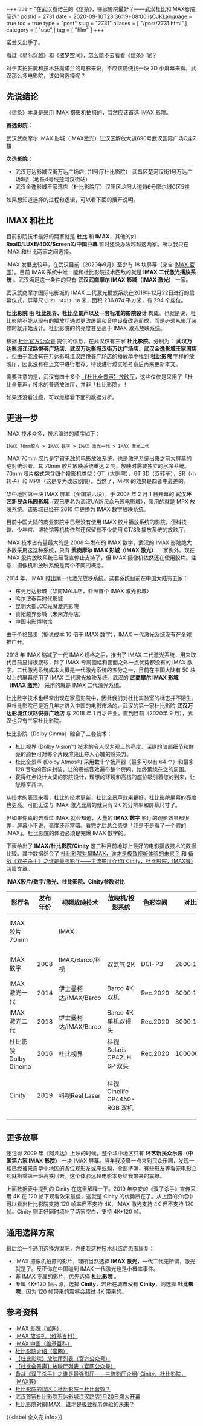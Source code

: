 +++
title = "在武汉看诺兰的《信条》，哪家影院最好？——武汉杜比和IMAX影院简选"
postid = 2731
date = 2020-09-10T23:36:19+08:00
isCJKLanguage = true
toc = true
type = "post"
slug = "2731"
aliases = [ "/post/2731.html",]
category = [ "use",]
tag = [ "film" ]
+++

诺兰又出手了。

看过《星际穿越》和《盗梦空间》，怎么能不去看看《信条》呢？

对于实拍狂魔和技术狂魔诺兰的电影来说，不应该随便找一块 2D 小屏幕来看。武汉那么多电影院，该如何选择呢？ <!--more-->

## 先说结论

《信条》本身是采用 IMAX 摄影机拍摄的，当然应该首选 IMAX 影院。

**首选影院：**

武汉武商摩尔 IMAX 影城（IMAX激光）江汉区解放大道690号武汉国际广场C座7楼

**次选影院：**

- 武汉万达影城汉街万达广场店（11号厅杜比影院） 武昌区楚河汉街1号万达广场5楼（地铁4号线楚河汉街站）
- 武汉金逸影城王家湾店（杜比影院厅）汉阳区龙阳大道特6号摩尔城C区5楼

如果想知道选择的过程和逻辑，可以看下面的展开说明。

## IMAX 和杜比

目前影院技术最好的两家就是 **杜比** 和 **IMAX**，其他的如 **RealD/LUXE/4DX/ScreenX/中国巨幕** 暂时还没办法超越这两家。所以我只在 IMAX 和杜比两家之间选择。

IMAX 发展比较早，在武汉目前（2020年9月）至少有 18 块屏幕（来自 [IMAX 官网][imaxtheatres]）。目前 IMAX 系统中唯一能和杜比影院技术匹敌的就是 **IMAX 二代激光播放系统** 。武汉满足这一条件的只有 **武汉武商摩尔 IMAX 影城（IMAX 激光）** 一家。

武汉武商摩尔国际电影城的 IMAX 二代激光播放系统在2019年12月22日进行的启幕仪式，屏幕尺寸 `21.34x11.10` 米，面积 236.874 平方米，有 294 个座位。

**杜比影院** 由 **杜比视界、杜比全景声以及一套标准的影院设计** 构成。也就是说，杜比影院不能从现有的播放厅通过更改屏幕和音响设备改造而成，而是必须从影厅装修时就开始设计。杜比影院的的亮度甚至高于 IMAX 激光放映系统。

根据 [杜比官方公众号][dolbytheatres] 提供的信息，在武汉仅有三家 **杜比影院**。分别为： **武汉万达影城江汉路悦荟广场店、武汉万达影城汉街万达广场店、武汉金逸影城王家湾店** 。但由于我没有在万达影城江汉路悦荟广场店的播放单中找到 **杜比影院** 字样的放映厅，因此没有在上文中进行推荐。待我进行过实地考察后再来更新本文。

需要注意的是，武汉有四十多个 [【杜比全景声】放映厅][dolbyatmos]，这些仅仅是采用了「杜比全景声」技术的普通放映厅，并非「杜比影院」！

如果还没看过瘾，可以继续看下面的数据分析。

## 更进一步

IMAX 技术众多，技术演进的顺序如下：

`IMAX 70mm胶片 > IMAX 数字 > IMAX 激光一代 > IMAX 激光二代`

IMAX 70mm 胶片是宇宙无敌的电影放映系统，也是激光系统出来之前大屏幕的绝对统治者。其 70mm 胶片放映系统重达 2 吨，放映时需要独立的水冷系统。70mm 胶片格式包含四个投影机类型：GT（大剧院），GT 3D（双转子），SR（小转子）和 MPX（这是专为改装剧院）。当然了，MPX 的效果是四者中最差的。

华中地区第一块 IMAX 屏幕（全国第六块），于 2007 年 2 月 1 日开幕的 **武汉环艺新民众乐园影城**（现已更名为武汉UA新民众乐园电影城），采用的就是 MPX 放映系统。该影城已经在 2010 年更换为 IMAX 数字放映系统。

目前中国大陆的商业影院中已经没有使用 IMAX 胶片播放系统的影院，但科技馆、少年宫、博物馆等机构依然还保留有不少使用 GT/SR 播放系统的放映厅。

IMAX 技术占有量最大的是 2008 年发布的 IMAX 数字，武汉的 IMAX 影院绝大多数采用这这种系统，只有 **武商摩尔 IMAX 影城（IMAX 激光）** 一家例外。现在 IMAX 胶片放映系统已经官宣停止支持了，但 IMAX 摄像机依然还在使用胶片。注意：摄像机和放映系统是两个不同的概念。

2014 年，IMAX 推出第一代激光放映系统。这套系统目前在中国大陆有五家：

- 东莞万达影城（华南MALL店，亚洲首个 IMAX 激光影城）
- 哈尔滨泰莱时代影城
- 昆明大都LCC光魔激光影院
- 贵阳越界影城（未来方舟店）
- 中国电影博物馆

由于价格昂贵（据说成本 10 倍于 IMAX 数字），IMAX 一代激光系统没有在全球推广开。

2018 年 IMAX 缩减了一代 IMAX 规格之后，推出了 IMAX 二代激光系统，用来取代目前显得很疲软，除了 IMAX 专属画幅和画面之外一点优势都没有的 IMAX 数字。二代激光系统成本大概是一代激光系统的五分之一，目前在中国大陆有 50 块以上的屏幕使用了 IMAX 二代激光放映系统。武汉的 **武商摩尔 IMAX 影城（IMAX 激光）** 采用的就是 IMAX 二代激光系统。

杜比数字技术也经常出现在家庭影院中，因此我们对杜比实验室的标志并不陌生。但杜比影院还是近几年才进入中国的电影市场的。武汉的第一家杜比影院 **武汉万达影城江汉路悦荟广场店** 与 2018 年 1 月才开业。直到目前（2020年 9 月），武汉也只有三家杜比影院。

杜比影院（Dolby Cinma）融合了三套技术：

- 杜比视界 (Dolby Vision™) 技术的令人叹为观止的亮度、深邃的暗部细节和鲜亮的颜色可对每个片段渲染出夺人心魄的感染力。
- 杜比全景声 (Dolby Atmos®) 采用数十个扬声器（最多可以有 64 个）和最多 128 音轨的音床封装，让的震撼音效遍布整个房间，始终萦绕在您的周围。
- 获得红点设计大奖的影院设计，理想的环境和高档的座位吸引着您的到来，让您畅享其中。

从技术的表现来看，杜比的技术更新，杜比全景声效果更好，杜比影院屏幕的亮度也更高。可能无法与 IMAX 激光比肩的就只有 2K 的分辨率和屏幕尺寸了。

但如果你真的去看过 IMAX 就会知道，大量的 **IMAX 数字** 影厅的观影效果都很差，屏幕小不说，亮度还非常暗。看完之后总会感觉「我是不是看了一个假的 IMAX」。杜比影院的体验必须是完爆 IMAX 数字的。

下表给出了 **IMAX/杜比影院/Cinity** 这三种目前地球上最好的电影播放技术的数据比较。其中数据综合了 [杜比影院对飙IMAX，谁才是极致视听体验的未来？][dolbyvsimax] 和 [备战《双子杀手》之谁是最强影厅——主流影厅介绍( Cinity，杜比影院，IMAX等)][fight] 两篇文章。

**IMAX胶片/数字/激光、杜比影院、Cinity参数对比**

|影厅名|发布年份|视频放映技术|放映机/投影系统|色彩空间|对比度|分辨率|HFR帧率|亮度|音频技术|3D 眼镜|
|----|----|----|----|----|----|----|----|----|----|----|
|IMAX 胶片 70mm||IMAX||||18K（根据胶片）|不支持|20FL 3D|||
|IMAX 数字|2008|IMAX/Barco/科视|双氙气 2K|DCI-P3|2800:1@2D|2K|不支持|14FL 2D/6FL 3D|5.1声道传统|线偏振|
|IMAX 激光一代|2014|伊士曼柯达/IMAX/Barco|Barco 4K双机|Rec.2020|8000:1@2D|4K|2K@60/4K@60|22FL 2D/12-14FL 3D|11.1 声道传统|杜比3D 分色|
|IMAX 激光二代|2018|伊士曼柯达/IMAX/Barco|Barco 4K单机双镜头|Rec.2020|8000:1@2D|4K|2K@60/4K@60|18FL 2D/10FL 3D|11.1声道传统|圆偏振|
|杜比影院 Dolby Cinema|2016|杜比视界|科视 Solaris CP42LH 6P 双头|Rec.2020|1000000:1|2K|2K@120/4K@60|28-31FL 2D/14FL 3D|杜比全景声|杜比3D 分色|
|Cinity|2019|科视Real Laser|科视Cinelife CP4450-RGB 双机|||4K|120|28FL 2D|杜比全景声或传统音效|RealD XL 圆偏振|

## 更多故事

还记得 2009 年《阿凡达》上映的时候，整个华中地区只有 **环艺新民众乐园（中国第六家 IMAX 影院）** 一块 IMAX 屏幕。当年我凌晨一点来到民众乐园，发现一楼已经被来自华中地区的各位观影友或座或躺，全部挤满，有些影友等看完电影立刻就搭乘第一班高铁回去。这个体验远超电影本身给我带来的震撼。

上面数据表中提到的 Cinity 在这里解释一下。2019 年李安的《双子杀手》宣传采用 4K 在 120 帧下观看效果最佳，这就是 Cinity 的优势所在了。从上面的介绍中可以看出杜比影院支持 120 帧率但不支持 4K，IMAX 激光支持 4K 但不支持 120 帧。Cinity 则正好同时填补了两家空白，支持 4K+120 帧。

## 通用选择方案

最后给一个通用选择方案吧，方便我这种技术纠结症患者康复：

- IMAX 摄像机拍摄的影片，理所当然选择 **IMAX 激光**，一代二代无所谓，激光就是了。反正你在中国碰到 IMAX 一代激光也是小概率事件。
- 非 IMAX 专属的影片，优先选择 **杜比影院** 。
- 专属 4K+120 帧片源，选择 **Cinity**，若所在城市没有 **Cinity**，则选择 **杜比影院**。因为 120 帧带来的震撼会超过 4K 带来的。

## 参考资料

- [IMAX 影院（官网）][imaxtheatres]
- [IMAX 放映机（维基百科）][imaxplayer]
- [IMAX 中国（维基百科）][imaxchina]
- [杜比影院介绍（官网）][dolbycinema]
- [【杜比影院】放映厅列表（官方公众号）][dolbytheatres]
- [【杜比全景声】放映厅列表（官网公众号）][dolbyatmos]
- [备战《双子杀手》之谁是最强影厅——主流影厅介绍( Cinity，杜比影院，IMAX等)][fight]
- [杜比影院的误区：杜比影院＝杜比音效？][dolby1]
- [武汉首家杜比影院万达影城江汉路店1月20日盛大开幕](https://www.wuhanq.com/news/v_218930_1.shtml)
- [杜比影院对飙IMAX，谁才是极致视听体验的未来？][dolbyvsimax]

{{<label 全文完 info>}}

[imaxtheatres]: http://www.imax.cn/theatres
[dolbycinema]: https://www.dolby.com/cn/zh/platforms/dolby-cinema.html
[dolbytheatres]: https://mp.weixin.qq.com/s?__biz=MzI1NDI5OTQzMA==&mid=100000030&idx=1&sn=0ddadb3d4354c45647853a0258ff7708
[dolbyatmos]: https://mp.weixin.qq.com/s?__biz=MzI1NDI5OTQzMA==&mid=100005665&idx=1&sn=c34d471686f2a97f32fd324a8901291f
[fight]: https://zhuanlan.zhihu.com/p/86881159
[dolby1]: https://zhongce.sina.com.cn/report/view/6079/
[imaxplayer]: https://zh.wikipedia.org/wiki/IMAX#IMAX%E6%94%BE%E6%98%A0%E6%A9%9F
[imaxchina]: https://zh.wikipedia.org/wiki/IMAX%E4%B8%AD%E5%9C%8B
[dolbyvsimax]: http://www.4kquan.com/t-2109-1-1.html